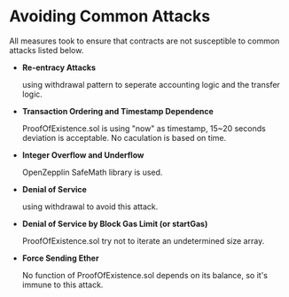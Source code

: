 # Avoiding Common Attacks

All measures took to ensure that contracts are not susceptible to common attacks listed below.

* **Re-entracy Attacks**

    using withdrawal pattern to seperate accounting logic and the transfer logic.

* **Transaction Ordering and Timestamp Dependence**
    
    ProofOfExistence.sol is using "now" as timestamp, 15~20 seconds deviation is acceptable. No caculation is based on time.

* **Integer Overflow and Underflow**
    
    OpenZepplin SafeMath library is used.

* **Denial of Service**
    
    using withdrawal to avoid this attack.

* **Denial of Service by Block Gas Limit (or startGas)**
    
    ProofOfExistence.sol try not to iterate an undetermined size array.
    
 * **Force Sending Ether**
    
    No function of ProofOfExistence.sol depends on its balance, so it's immune to this attack.
 